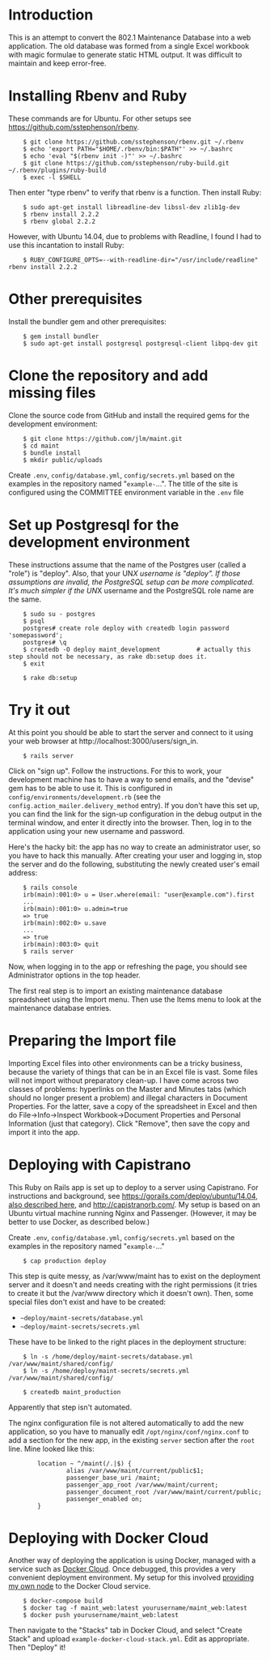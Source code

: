 Introduction
============

This is an attempt to convert the 802.1 Maintenance Database into a web application.  The old database
was formed from a single Excel workbook with magic formulae to generate static HTML output.  It was difficult to maintain and keep error-free.

Installing Rbenv and Ruby
=========================
These commands are for Ubuntu.  For other setups see https://github.com/sstephenson/rbenv.
```
    $ git clone https://github.com/sstephenson/rbenv.git ~/.rbenv
    $ echo 'export PATH="$HOME/.rbenv/bin:$PATH"' >> ~/.bashrc
    $ echo 'eval "$(rbenv init -)"' >> ~/.bashrc
    $ git clone https://github.com/sstephenson/ruby-build.git ~/.rbenv/plugins/ruby-build
    $ exec -l $SHELL
```
Then enter "type rbenv" to verify that rbenv is a function.
Then install Ruby:
```
    $ sudo apt-get install libreadline-dev libssl-dev zlib1g-dev
    $ rbenv install 2.2.2
    $ rbenv global 2.2.2
```
However, with Ubuntu 14.04, due to problems with Readline, I found I had to use this incantation to install Ruby:
```
    $ RUBY_CONFIGURE_OPTS=--with-readline-dir="/usr/include/readline" rbenv install 2.2.2
```
Other prerequisites
===================
Install the bundler gem and other prerequisites:
```
    $ gem install bundler
    $ sudo apt-get install postgresql postgresql-client libpq-dev git
```

Clone the repository and add missing files
==========================================
Clone the source code from GitHub and install the required gems for the development environment:
```
    $ git clone https://github.com/jlm/maint.git
    $ cd maint
    $ bundle install
    $ mkdir public/uploads
```
Create `.env`, `config/database.yml`, `config/secrets.yml` based on the examples in the repository named "`example-`...".  The title of the site
is configured using the COMMITTEE environment variable in the `.env` file

Set up Postgresql for the development environment
=================================================
These instructions assume that the name of the Postgres user (called a "role") is "deploy".  Also, that your UN*X username is "deploy".
If those assumptions are invalid, the PostgreSQL setup can be more complicated.  It's much simpler if the UN*X username and the PostgreSQL
role name are the same.
```
    $ sudo su - postgres
    $ psql
    postgres# create role deploy with createdb login password 'somepassword';
    postgres# \q
    $ createdb -O deploy maint_development          # actually this step should not be necessary, as rake db:setup does it.
    $ exit

    $ rake db:setup
```

Try it out
==========
At this point you should be able to start the server and connect to it using your web browser at http://localhost:3000/users/sign_in.
```
    $ rails server
```
Click on "sign up".  Follow the instructions.  For this to work, your development machine has to have a way to send emails, and the "devise"
gem has to be able to use it.  This is configured in `config/environments/development.rb` (see the `config.action_mailer.delivery_method` entry).
If you don't have this set up, you can find the link for the sign-up configuration in the debug output in the terminal window,
and enter it directly into the browser.  Then, log in to the application using your new username and password.

Here's the hacky bit: the app has no way to create an administrator user, so you have to hack this manually.  After creating your user and
logging in, stop the server and do the following, substituting the newly created user's email address:
```
    $ rails console
    irb(main):001:0> u = User.where(email: "user@example.com").first
    ...
    irb(main):001:0> u.admin=true
    => true
    irb(main):002:0> u.save
    ...
    => true
    irb(main):003:0> quit
    $ rails server
```
Now, when logging in to the app or refreshing the page, you should see Administrator options in the top header.

The first real step is to import an existing maintenance database spreadsheet using the Import menu.  Then use the Items menu to look at the
maintenance database entries.

Preparing the Import file
=========================
Importing Excel files into other environments can be a tricky business, because the variety of things that can be in an Excel file
is vast.  Some files will not import without preparatory clean-up.  I have come across two classes of problems: hyperlinks on the
Master and Minutes tabs (which should no longer present a problem) and illegal characters in Document Properties.  For the latter,
save a copy of the spreadsheet in Excel and then do File->Info->Inspect Workbook->Document Properties and Personal Information (just
that category).  Click "Remove", then save the copy and import it into the app.


Deploying with Capistrano
=========================

This Ruby on Rails app is set up to deploy to a server using Capistrano.  For instructions and background, see https://gorails.com/deploy/ubuntu/14.04, 
[also described here](https://www.digitalocean.com/community/tutorials/how-to-automate-ruby-on-rails-application-deployments-using-capistrano), and http://capistranorb.com/.
My setup is based on an Ubuntu virtual machine running Nginx and Passenger.  (However, it may be better to use Docker, as described below.)

Create `.env`, `config/database.yml`, `config/secrets.yml` based on the examples in the repository named "`example-`..."

```
	$ cap production deploy
```
This step is quite messy, as /var/www/maint has to exist on the deployment server and it doesn't and needs creating with the right permissions (it tries to
create it but the /var/www directory which it doesn't own).  Then, some special files don't exist and have to be created:
* `~deploy/maint-secrets/database.yml`
* `~deploy/maint-secrets/secrets.yml`

These have to be linked to the right places in the deployment structure:
```
	$ ln -s /home/deploy/maint-secrets/database.yml /var/www/maint/shared/config/
	$ ln -s /home/deploy/maint-secrets/secrets.yml /var/www/maint/shared/config/
```

```
	$ createdb maint_production
```
Apparently that step isn't automated.

The nginx configuration file is not altered automatically to add the new application, so you have to manually edit `/opt/nginx/conf/nginx.conf` to add a section for the new app,
in the existing `server` section after the `root` line.
Mine looked like this:
```
        location ~ ^/maint(/.|$) {
                alias /var/www/maint/current/public$1;
                passenger_base_uri /maint;
                passenger_app_root /var/www/maint/current;
                passenger_document_root /var/www/maint/current/public;
                passenger_enabled on;
        }
```

Deploying with Docker Cloud
===========================
Another way of deploying the application is using Docker, managed with a service such as [Docker Cloud](https://cloud.docker.com).  Once debugged, this provides a very convenient deployment environment.  My setup for this involved [providing my own node](https://docs.docker.com/docker-cloud/infrastructure/byoh/) to the Docker Cloud service.
```
    $ docker-compose build
    $ docker tag -f maint_web:latest yourusername/maint_web:latest
    $ docker push yourusername/maint_web:latest
```

Then navigate to the "Stacks" tab in Docker Cloud, and select "Create Stack" and upload `example-docker-cloud-stack.yml`.  Edit as appropriate.  Then "Deploy" it!
